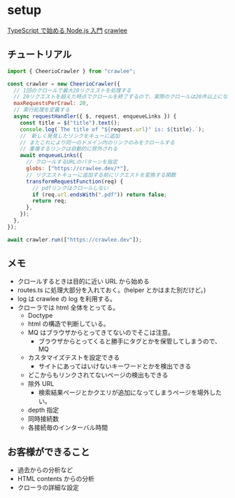 # setup

[TypeScript で始める Node.js 入門](https://ics.media/entry/4682/)
[crawlee](https://crawlee.dev/js/docs/quick-start)

## チュートリアル

```js
import { CheerioCrawler } from "crawlee";

const crawler = new CheerioCrawler({
  // 1回のクロールで最大20リクエストを処理する
  // 20リクエストを超えた時点でクロールを終了するので、実際のクロールは20件以上になる
  maxRequestsPerCrawl: 20,
  // 実行処理を定義する
  async requestHandler({ $, request, enqueueLinks }) {
    const title = $("title").text();
    console.log(`The title of "${request.url}" is: ${title}.`);
    //　新しく発見したリンクをキューに追加
    // またこれにより同一のドメイン内のリンクのみをクロールする
    // 重複するリンクは自動的に除外される
    await enqueueLinks({
      // クロールするURLのパターンを指定
      globs: ["https://crawlee.dev/*"],
      // リクエストキューに追加する前にリクエストを変換する関数
      transformRequestFunction(req) {
        // pdfリンクはクロールしない
        if (req.url.endsWith(".pdf")) return false;
        return req;
      },
    });
  },
});

await crawler.run(["https://crawlee.dev"]);
```

## メモ

- クロールするときは目的に近い URL から始める
- routes.ts に処理大部分を入れておく。(helper とかはまた別だけど。)
- log は crawlee の log を利用する。
- クローラでは html 全体をとってる。
  - Doctype
  - html の構造で判断している。
  - MQ はブラウザからとってきてないのでそこは注意。
    - ブラウザからとってくると勝手にタグとかを保管してしまうので、MQ
  - カスタマイズテストを設定できる
    - サイトにあってはいけないキーワードとかを検出できる
  - どこからもリンクされてないページの検出もできる
  - 除外 URL
    - 検索結果ページとかクエリが追加になってしまうページを場外したい。
  - depth 指定
  - 同時接続数
  - 各接続毎のインターバル時間

## お客様ができること

- 過去からの分析など
- HTML contents からの分析
- クローラの詳細な設定
